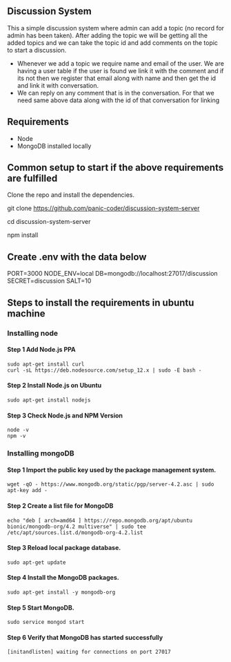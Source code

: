 ## Discussion System

This a simple discussion system where admin can add a topic (no record for admin has been taken). After adding the topic we will be getting all the added topics and we can take the topic id and add comments on the topic to start a discussion.

- Whenever we add a topic we require name and email of the user. We are having a user table if the user is found we link it with the comment and if its not then we register   that email along with name and then get the id and link it with conversation.
- We can reply on any comment that is in the conversation. For that we need same above data along with the id of that conversation for linking


## Requirements

* Node
* MongoDB installed locally

## Common setup to start if the above requirements are fulfilled

Clone the repo and install the dependencies.

git clone https://github.com/panic-coder/discussion-system-server

cd discussion-system-server

npm install

## Create .env with the data below

PORT=3000
NODE_ENV=local
DB=mongodb://localhost:27017/discussion
SECRET=discussion
SALT=10


## Steps to install the requirements in ubuntu machine

### Installing node

#### Step 1 Add Node.js PPA
    sudo apt-get install curl
    curl -sL https://deb.nodesource.com/setup_12.x | sudo -E bash -

#### Step 2 Install Node.js on Ubuntu
    sudo apt-get install nodejs

#### Step 3 Check Node.js and NPM Version
    node -v
    npm -v 

### Installing mongoDB

#### Step 1 Import the public key used by the package management system.
    wget -qO - https://www.mongodb.org/static/pgp/server-4.2.asc | sudo apt-key add -

#### Step 2 Create a list file for MongoDB
    echo "deb [ arch=amd64 ] https://repo.mongodb.org/apt/ubuntu bionic/mongodb-org/4.2 multiverse" | sudo tee /etc/apt/sources.list.d/mongodb-org-4.2.list

#### Step 3 Reload local package database.
    sudo apt-get update

#### Step 4 Install the MongoDB packages.
    sudo apt-get install -y mongodb-org

#### Step 5 Start MongoDB.
    sudo service mongod start

#### Step 6 Verify that MongoDB has started successfully
    [initandlisten] waiting for connections on port 27017





